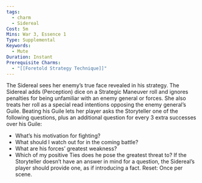 ```yaml
---
tags:
  - charm
  - Sidereal
Cost: 5m
Mins: War 3, Essence 1
Type: Supplemental
Keywords:
  - Mute
Duration: Instant
Prerequisite Charms:
  - "[[Foretold Strategy Technique]]"
---
```

The Sidereal sees her enemy’s true face revealed in his strategy. The Sidereal adds (Perception) dice on a Strategic Maneuver roll and ignores penalties for being unfamiliar with an enemy general or forces. She also treats her roll as a special read intentions opposing the enemy general’s Guile. Beating his Guile lets her player asks the Storyteller one of the following questions, plus an additional question for every 3 extra successes over his Guile: 
-  What’s his motivation for fighting? 
-  What should I watch out for in the coming battle? 
-  What are his forces’ greatest weakness? 
-  Which of my positive Ties does he pose the greatest threat to? If the Storyteller doesn’t have an answer in mind for a question, the Sidereal’s player should provide one, as if introducing a fact. Reset: Once per scene.